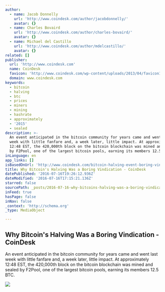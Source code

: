 ```yaml
---
author:
  - name: Jacob Donnelly
    url: 'http://www.coindesk.com/author/jacobdonnelly/'
    avatar: {}
  - name: Charles Bovaird
    url: 'http://www.coindesk.com/author/charles-bovaird/'
    avatar: {}
  - name: Michael del Castillo
    url: 'http://www.coindesk.com/author/mdelcastillo/'
    avatar: {}
related: []
publisher:
  url: 'http://www.coindesk.com'
  name: CoinDesk
  favicon: 'http://www.coindesk.com/wp-content/uploads/2013/04/favicon1.ico'
  domain: www.coindesk.com
keywords:
  - bitcoin
  - halving
  - btc
  - prices
  - miners
  - mining
  - hashrate
  - approximately
  - '2015'
  - sealed
description: >-
  An event anticipated in the bitcoin community for years came and went last
  week with little fanfare and, a week later, little impact. At approximately
  12:48 EST, the 420,000th block on the bitcoin blockchain was mined and sealed
  by F2Pool, one of the largest bitcoin pools, earning its members 12.5 BTC.
inLanguage: en
app_links: []
isBasedOnUrl: 'http://www.coindesk.com/bitcoin-halving-event-boring-vindication-software/'
title: Why Bitcoin's Halving Was a Boring Vindication - CoinDesk
datePublished: '2016-07-16T19:26:12.936Z'
dateModified: '2016-07-16T17:15:21.136Z'
starred: false
sourcePath: _posts/2016-07-16-why-bitcoins-halving-was-a-boring-vindication-coindesk.md
inFeed: true
hasPage: false
inNav: false
_context: 'http://schema.org'
_type: MediaObject

---
```

<article style=""><h1>Why Bitcoin's Halving Was a Boring Vindication - CoinDesk</h1><p>An event anticipated in the bitcoin community for years came and went last week with little fanfare and, a week later, little impact. At approximately 12:48 EST, the 420,000th block on the bitcoin blockchain was mined and sealed by F2Pool, one of the largest bitcoin pools, earning its members 12.5 BTC.</p><img src="https://media.coindesk.com/uploads/2016/07/shutterstock_255080062.jpg" /></article>